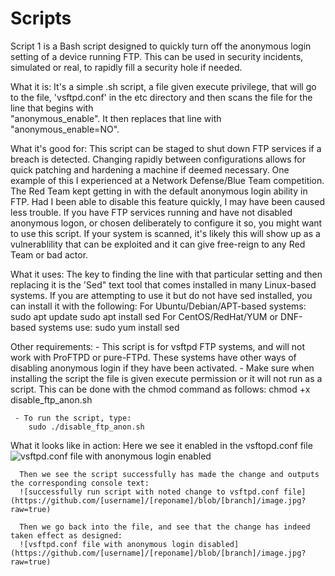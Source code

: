 # Scripts


Script 1 is a Bash script designed to quickly turn off the anonymous login setting of a device running FTP. This can be used in security incidents, simulated or real, to rapidly fill a security hole if needed.

  What it is:
      It's a simple .sh script, a file given execute privilege, that will go to the file, 'vsftpd.conf' in the etc directory and then scans the file for the line that begins with       
      "anonymous_enable". It then replaces that line with "anonymous_enable=NO". 

  What it's good for:
      This script can be staged to shut down FTP services if a breach is detected. Changing rapidly between configurations allows for quick patching and hardening a machine if deemed necessary. One example of this I experienced at a Network Defense/Blue Team competition. The Red Team kept getting in with the default anonymous login ability in FTP. Had I been able to disable this feature quickly, I may have been caused less trouble. If you have FTP services running and have not disabled anonymous logon, or chosen deliberately to configure it so, you might want to use this script. If your system is scanned, it's likely this will show up as a vulnerablility that can be exploited and it can give free-reign to any Red Team or bad actor.
      
  What it uses:
      The key to finding the line with that particular setting and then replacing it is the 'Sed" text tool that comes installed in many Linux-based systems. If you are attempting to use it but do not have sed installed, you can install it with the following:
          For Ubuntu/Debian/APT-based systems: 
              sudo apt update
              sudo apt install sed
          For CentOS/RedHat/YUM or DNF-based systems use:
              sudo yum install sed
              
  Other requirements:
     - This script is for vsftpd FTP systems, and will not work with ProFTPD or pure-FTPd. These systems have other ways of disabling anonymous login if they have been activated.
     - Make sure when installing the script the file is given execute permission or it will not run as a script. This can be done with the chmod command as follows:
           chmod +x disable_ftp_anon.sh
         
     - To run the script, type: 
        sudo ./disable_ftp_anon.sh
            

  What it looks like in action:
      Here we see it enabled in the vsftopd.conf file
      ![vsftpd.conf file with anonymous login enabled](https://github.com/[username]/[reponame]/blob/[branch]/image.jpg?raw=true)

      Then we see the script successfully has made the change and outputs the corresponding console text:
      ![successfully run script with noted change to vsftpd.conf file](https://github.com/[username]/[reponame]/blob/[branch]/image.jpg?raw=true)

      Then we go back into the file, and see that the change has indeed taken effect as designed:
      ![vsftpd.conf file with anonymous login disabled](https://github.com/[username]/[reponame]/blob/[branch]/image.jpg?raw=true)


  

      
          
        












      

  

  
